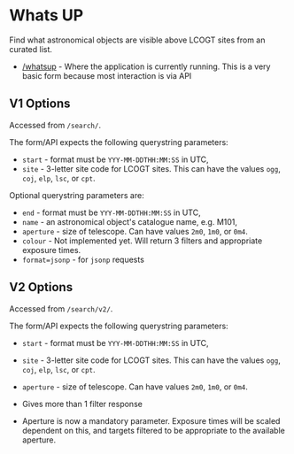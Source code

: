 Whats UP
=======

Find what astronomical objects are visible above LCOGT sites from an curated list.

* [/whatsup](http://lco.global/whatsup) - Where the application is currently running. This is a very basic form because most interaction is via API

V1 Options
-------

Accessed from `/search/`.

The form/API expects the following querystring parameters:
* `start` - format must be `YYY-MM-DDTHH:MM:SS` in UTC,
* `site` - 3-letter site code for LCOGT sites. This can have the values `ogg`, `coj`, `elp`, `lsc`, or `cpt`.

Optional querystring parameters are:
* `end` - format must be `YYY-MM-DDTHH:MM:SS` in UTC,
* `name` - an astronomical object's catalogue name, e.g. M101,
* `aperture` - size of telescope. Can have values `2m0`, `1m0`, or `0m4`.
* `colour` - Not implemented yet. Will return 3 filters and appropriate exposure times.
* `format=jsonp` - for `jsonp` requests

V2 Options
-------

Accessed from `/search/v2/`.

The form/API expects the following querystring parameters:
* `start` - format must be `YYY-MM-DDTHH:MM:SS` in UTC,
* `site` - 3-letter site code for LCOGT sites. This can have the values `ogg`, `coj`, `elp`, `lsc`, or `cpt`.
* `aperture` - size of telescope. Can have values `2m0`, `1m0`, or `0m4`.

* Gives more than 1 filter response
* Aperture is now a mandatory parameter. Exposure times will be scaled dependent on this, and targets filtered to be appropriate to the available aperture.
